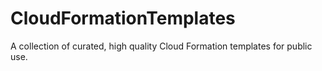 CloudFormationTemplates
=======================

A collection of curated, high quality Cloud Formation templates for public use.